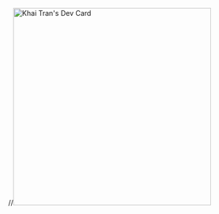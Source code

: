 //<a href="https://app.daily.dev/LEO_TranKhai"><img src="https://api.daily.dev/devcards/729f8c8bb66e4d6fa0272db2e4e63b2d.png?r=yng" width="400" alt="Khai Tran's Dev Card"/></a>
